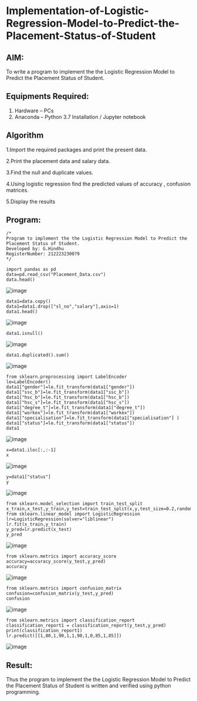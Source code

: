 # Implementation-of-Logistic-Regression-Model-to-Predict-the-Placement-Status-of-Student

## AIM:
To write a program to implement the the Logistic Regression Model to Predict the Placement Status of Student.

## Equipments Required:
1. Hardware – PCs
2. Anaconda – Python 3.7 Installation / Jupyter notebook

## Algorithm
1.Import the required packages and print the present data.

2.Print the placement data and salary data.

3.Find the null and duplicate values.

4.Using logistic regression find the predicted values of accuracy , confusion matrices.

5.Display the results 

## Program:
```
/*
Program to implement the the Logistic Regression Model to Predict the Placement Status of Student.
Developed by: G.Hindhu
RegisterNumber: 212223230079 
*/
```
```
import pandas as pd
data=pd.read_csv("Placement_Data.csv")
data.head()
```
![image](https://github.com/user-attachments/assets/e9ec5964-ec89-4ae8-b39d-ce6e7e82ac68)

```
data1=data.copy()
data1=data1.drop(["sl_no","salary"],axis=1)
data1.head()
```
![image](https://github.com/user-attachments/assets/fb0e32b1-9dfd-449f-96f7-9ef12ba1a3e7)

```
data1.isnull()
```
![image](https://github.com/user-attachments/assets/2e19bb74-9022-4e05-aabc-868776de6f02)

```
data1.duplicated().sum()
```
![image](https://github.com/user-attachments/assets/f570cba1-6b1d-4eff-b610-5878c7d8d1af)

```
from sklearn.preprocessing import LabelEncoder
le=LabelEncoder()
data1["gender"]=le.fit_transform(data1["gender"])
data1["ssc_b"]=le.fit_transform(data1["ssc_b"])
data1["hsc_b"]=le.fit_transform(data1["hsc_b"])
data1["hsc_s"]=le.fit_transform(data1["hsc_s"])
data1["degree_t"]=le.fit_transform(data1["degree_t"])
data1["workex"]=le.fit_transform(data1["workex"])
data1["specialisation"]=le.fit_transform(data1["specialisation"] )     
data1["status"]=le.fit_transform(data1["status"])       
data1
```
![image](https://github.com/user-attachments/assets/11e610df-ae2a-4e7e-9fb7-fcfacf8f8c33)

```
x=data1.iloc[:,:-1]
x
```
![image](https://github.com/user-attachments/assets/a9d4cd76-aec6-4073-99c1-98971a411735)

```
y=data1["status"]
y
```
![image](https://github.com/user-attachments/assets/a4506fd9-f11e-44e6-b6f0-4af65067b868)

```
from sklearn.model_selection import train_test_split
x_train,x_test,y_train,y_test=train_test_split(x,y,test_size=0.2,random_state=0)
from sklearn.linear_model import LogisticRegression
lr=LogisticRegression(solver="liblinear")
lr.fit(x_train,y_train)
y_pred=lr.predict(x_test)
y_pred
```
![image](https://github.com/user-attachments/assets/18dc68e0-0127-49e1-a743-263209f589a8)

```
from sklearn.metrics import accuracy_score
accuracy=accuracy_score(y_test,y_pred)
accuracy
```
![image](https://github.com/user-attachments/assets/de7869f7-f75f-4c9f-8c27-2237d0a8716a)

```
from sklearn.metrics import confusion_matrix
confusion=confusion_matrix(y_test,y_pred)
confusion
```
![image](https://github.com/user-attachments/assets/fa79b83c-724c-4cfe-8172-8af3da5d88eb)

```
from sklearn.metrics import classification_report
classification_report1 = classification_report(y_test,y_pred)
print(classification_report1)
lr.predict([[1,80,1,90,1,1,90,1,0,85,1,85]])
```
![image](https://github.com/user-attachments/assets/5600508e-fb34-4c5f-9443-5aad14b9c827)

## Result:
Thus the program to implement the the Logistic Regression Model to Predict the Placement Status of Student is written and verified using python programming.

